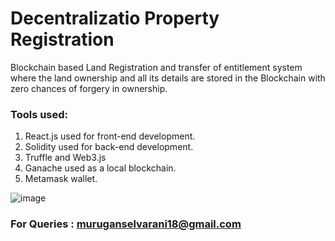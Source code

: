 # Decentralizatio Property Registration

Blockchain based Land Registration and transfer of entitlement system where the land ownership and all its details are stored in the Blockchain with zero chances of forgery in ownership.

### Tools used:
1. React.js used for front-end development.
2. Solidity used for back-end development.
3. Truffle and Web3.js
4. Ganache used as a local blockchain.
5. Metamask wallet.

![image](https://github.com/Praveenkumar18hub/Decentralized-Property-Registration/assets/81456744/a6006f00-a6c3-49e9-b0cc-faadc60baf75)

### For Queries : muruganselvarani18@gmail.com 
